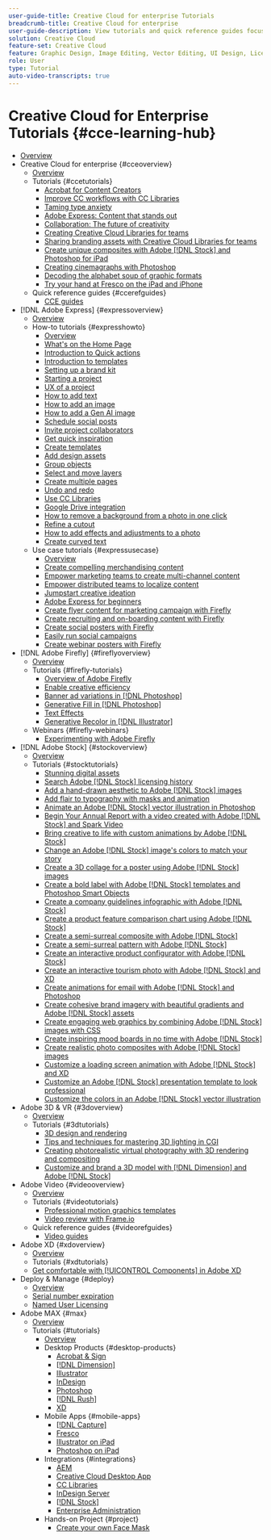 ```yaml
---
user-guide-title: Creative Cloud for enterprise Tutorials
breadcrumb-title: Creative Cloud for enterprise
user-guide-description: View tutorials and quick reference guides focused on Creative Cloud for enterprise
solution: Creative Cloud
feature-set: Creative Cloud
feature: Graphic Design, Image Editing, Vector Editing, UI Design, Licensable Assets, Gen AI, Video Editing, 3D
role: User
type: Tutorial
auto-video-transcripts: true
---
```


# Creative Cloud for Enterprise Tutorials {#cce-learning-hub}

+ [Overview](overview.md)
+ Creative Cloud for enterprise {#cceoverview}
  + [Overview](cce/overview-cce.md)
  + Tutorials {#ccetutorials}
    + [Acrobat for Content Creators](cce/acrobat-content-creators.md)
    + [Improve CC workflows with CC Libraries](cce/cc-workflows-cc-libraries.md)
    + [Taming type anxiety](cce/taming-type-anxiety.md)
    + [Adobe Express: Content that stands out](cce/adobe-express-content-that-stands-out.md)
    + [Collaboration: The future of creativity](cce/collaboration-the-future-of-creativity.md)
    + [Creating Creative Cloud Libraries for teams](cce/ccteamlibraries.md)
    + [Sharing branding assets with Creative Cloud Libraries for teams](cce/sharecclibraries.md)
    + [Create unique composites with Adobe [!DNL Stock] and Photoshop for iPad](cce/compositepsipad.md)
    + [Creating cinemagraphs with Photoshop](cce/cinemagraphps.md)
    + [Decoding the alphabet soup of graphic formats](cce/alphabetsoup.md)
    + [Try your hand at Fresco on the iPad and iPhone](cce/frescoworkshop.md)
  + Quick reference guides {#ccerefguides}
    + [CCE guides](quick-reference/overview-ref.md)
+ [!DNL Adobe Express] {#expressoverview}
  + [Overview](express/overview-express.md)
  + How-to tutorials {#expresshowto}
    + [Overview](express/overview-express-how-to.md)
    + [What's on the Home Page](express/get-started.md)
    + [Introduction to Quick actions](express/quick-actions.md)
    + [Introduction to templates](express/introduction-templates.md)
    + [Setting up a brand kit](express/brand.md)
    + [Starting a project](express/new-project.md)
    + [UX of a project](express/workspace.md)
    + [How to add text](express/text-effects.md)
    + [How to add an image](express/image-effects.md)
    + [How to add a Gen AI image](express/add-gen-ai-image.md)
    + [Schedule social posts](express/schedule.md)
    + [Invite project collaborators](express/collaborate.md)
    + [Get quick inspiration](express/get-inspiration.md)
    + [Create templates](express/create-templates.md)
    + [Add design assets](express/add-design-assets.md)
    + [Group objects](express/group-objects.md)
    + [Select and move layers](express/layers.md)
    + [Create multiple pages](express/multiple-pages.md)
    + [Undo and redo](express/undo-redo.md)
    + [Use CC Libraries](express/cc-libraries.md)
    + [Google Drive integration](express/google-drive.md)
    + [How to remove a background from a photo in one click](express/remove-background.md)
    + [Refine a cutout](express/refine-cutout.md)
    + [How to add effects and adjustments to a photo](express/image-effects.md)
    + [Create curved text](express/create-curved-text.md)
  + Use case tutorials {#expressusecase}
    + [Overview](express/overview-express-use-case-tutorials.md)
    + [Create compelling merchandising content](express/compelling-merchandise.md)
    + [Empower marketing teams to create multi-channel content](express/multi-channel-marketing-content.md)
    + [Empower distributed teams to localize content](express/localized-marketing-content.md)
    + [Jumpstart creative ideation](express/jumpstart-ideation.md)
    + [Adobe Express for beginners](express/adobe-express-beginners.md)
    + [Create flyer content for marketing campaign with Firefly](express/create-local-marketing.md)
    + [Create recruiting and on-boarding content with Firefly](express/create-on-boarding.md)
    + [Create social posters with Firefly](express/create-social-posters.md)
    + [Easily run social campaigns](express/create-blog-graphics.md)
    + [Create webinar posters with Firefly](express/create-webinar-poster.md)
+ [!DNL Adobe Firefly] {#fireflyoverview}
  + [Overview](firefly/overview-firefly.md)
  + Tutorials {#firefly-tutorials}
    + [Overview of Adobe Firefly](firefly/overview-of-firefly.md)
    + [Enable creative efficiency](firefly/enable-creative-efficiency.md)
    + [Banner ad variations in [!DNL Photoshop]](firefly/web-banner-ad.md)
    + [Generative Fill in [!DNL Photoshop]](firefly/generative-fill.md)
    + [Text Effects](firefly/text-effects.md)
    + [Generative Recolor in [!DNL Illustrator]](firefly/generative-recolor.md)
  + Webinars {#firefly-webinars}
    + [Experimenting with Adobe Firefly](firefly/webinar-experimenting.md)
+ [!DNL Adobe Stock] {#stockoverview}
  + [Overview](stock/overview-stock.md)
  + Tutorials {#stocktutorials}
    + [Stunning digital assets](stock/stunning-digital-assets.md)
    + [Search Adobe [!DNL Stock] licensing history](stock/searchstock.md)
    + [Add a hand-drawn aesthetic to Adobe [!DNL Stock] images](stock/handdrawn.md)
    + [Add flair to typography with masks and animation](stock/flairtypography.md)
    + [Animate an Adobe [!DNL Stock] vector illustration in Photoshop](stock/animatevector.md)
    + [Begin Your Annual Report with a video created with Adobe [!DNL Stock] and Spark Video](stock/annualreport.md)
    + [Bring creative to life with custom animations by Adobe [!DNL Stock]](stock/customanimations.md)
    + [Change an Adobe [!DNL Stock] image's colors to match your story](stock/changecolors.md)
    + [Create a 3D collage for a poster using Adobe [!DNL Stock] images](stock/collage.md)
    + [Create a bold label with Adobe [!DNL Stock] templates and Photoshop Smart Objects](stock/boldlabel.md)
    + [Create a company guidelines infographic with Adobe [!DNL Stock]](stock/infographic.md)
    + [Create a product feature comparison chart using Adobe [!DNL Stock]](stock/featurecomparison.md)
    + [Create a semi-surreal composite with Adobe [!DNL Stock]](stock/surrealcomposite.md)
    + [Create a semi-surreal pattern with Adobe [!DNL Stock]](stock/surrealpattern.md)
    + [Create an interactive product configurator with Adobe [!DNL Stock]](stock/productconfigurator.md)
    + [Create an interactive tourism photo with Adobe [!DNL Stock] and XD](stock/interactivetourismphoto.md)
    + [Create animations for email with Adobe [!DNL Stock] and Photoshop](stock/animationemail.md)
    + [Create cohesive brand imagery with beautiful gradients and Adobe [!DNL Stock] assets](stock/brandgradients.md)
    + [Create engaging web graphics by combining Adobe [!DNL Stock] images with CSS](stock/webgraphics.md)
    + [Create inspiring mood boards in no time with Adobe [!DNL Stock]](stock/moodboard.md)
    + [Create realistic photo composites with Adobe [!DNL Stock] images](stock/realisticcomposite.md)
    + [Customize a loading screen animation with Adobe [!DNL Stock] and XD](stock/loadingscreen.md)
    + [Customize an Adobe [!DNL Stock] presentation template to look professional](stock/presentationtemplate.md)
    + [Customize the colors in an Adobe [!DNL Stock] vector illustration](stock/customizecolors.md)
+ Adobe 3D & VR {#3doverview}
  + [Overview](3di/overview-3di.md)
  + Tutorials {#3dtutorials}
    + [3D design and rendering](3di/substance-3d-stager.md)
    + [Tips and techniques for mastering 3D lighting in CGI](3di/mastering3dlighting.md)
    + [Creating photorealistic virtual photography with 3D rendering and compositing](3di/photorealistic.md)
    + [Customize and brand a 3D model with [!DNL Dimension] and Adobe [!DNL Stock]](3di/3ddimensionstock.md)
+ Adobe Video {#videooverview}
  + [Overview](dva/overview-dva.md)
  + Tutorials {#videotutorials}
    + [Professional motion graphics templates](dva/motion-graphics-templates.md)
    + [Video review with Frame.io](dva/video-review-frame-io.md)
  + Quick reference guides {#videorefguides}
    + [Video guides](dva/overview-dva-ref.md)
+ Adobe XD {#xdoverview}
  + [Overview](xd/overview-xd.md)
  + Tutorials {#xdtutorials}
   + [Get comfortable with [!UICONTROL Components] in Adobe XD](xd/components.md)
+ Deploy & Manage {#deploy}
  + [Overview](deploy/overview-deploy.md)
  + [Serial number expiration](deploy/cceserial.md)
  + [Named User Licensing](deploy/nameduserlicensing.md)
+ Adobe MAX {#max}
  + [Overview](max/overview-max.md)
  + Tutorials {#tutorials}
    + [Overview](max/maxtutorials.md)
    + Desktop Products {#desktop-products}
      + [Acrobat & Sign](max/acrobat-sign.md)
      + [[!DNL Dimension]](max/dimension.md)
      + [Illustrator](max/illustrator.md)
      + [InDesign](max/indesign.md)
      + [Photoshop](max/photoshop.md)
      + [[!DNL Rush]](max/rush.md)
      + [XD](max/xd.md)
    + Mobile Apps {#mobile-apps}
      + [[!DNL Capture]](max/capture.md)
      + [Fresco](max/fresco.md)
      + [Illustrator on iPad](max/illustratoripad.md)
      + [Photoshop on iPad](max/photoshopipad.md)
    + Integrations {#integrations}
      + [AEM](max/aem.md)
      + [Creative Cloud Desktop App](max/creativeclouddesktopapp.md)
      + [CC Libraries](max/cclibraries.md)
      + [InDesign Server](max/indesignserver.md)
      + [[!DNL Stock]](max/stock.md)
      + [Enterprise Administration](max/enterprise.md)
    + Hands-on Project {#project}
      + [Create your own Face Mask](max/handsonproject.md)